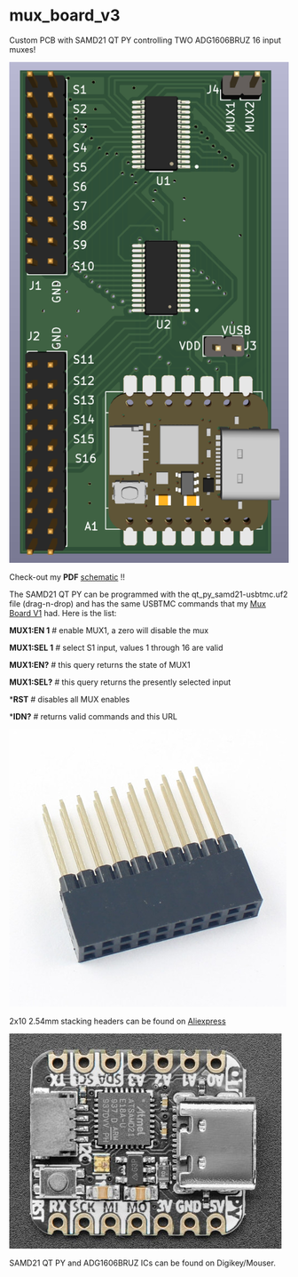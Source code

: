 # mux_board_v3
Custom PCB with SAMD21 QT PY controlling TWO ADG1606BRUZ 16 input muxes!

![picture](https://github.com/charkster/mux_board_v3/blob/main/mux_board_v3_pcb.png)

Check-out my **PDF** [schematic](https://github.com/charkster/mux_board_v3/blob/main/mux_board_v3_schematic.pdf) !!

The SAMD21 QT PY can be  programmed with the qt_py_samd21-usbtmc.uf2 file (drag-n-drop) and has the same USBTMC commands that my [Mux Board V1](https://github.com/charkster/mux_board_v1) had. Here is the list:

**MUX1:EN 1** # enable MUX1, a zero will disable the mux

**MUX1:SEL 1** # select S1 input, values 1 through 16 are valid

**MUX1:EN?** # this query returns the state of MUX1

**MUX1:SEL?** # this query returns the presently selected input

***RST** # disables all MUX enables

***IDN?** # returns valid commands and this URL

![picture](https://github.com/charkster/mux_board_v3/blob/main/2x10stacking_header.jpg)

2x10 2.54mm stacking headers can be found on [Aliexpress](https://www.aliexpress.us/item/2251832794527968.html?gatewayAdapt=glo2usa4itemAdapt&_randl_shipto=US)

![picture](https://github.com/charkster/mux_board_v3/blob/main/SAMD21_QT_PY_.jpg)

SAMD21 QT PY and ADG1606BRUZ ICs can be found on Digikey/Mouser.
